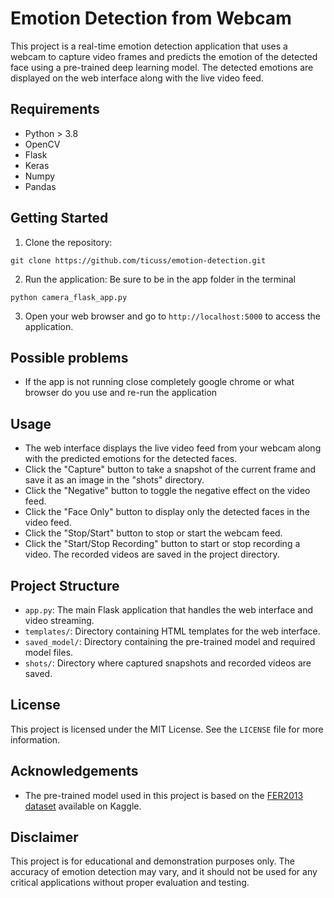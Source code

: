 # Emotion Detection from Webcam

This project is a real-time emotion detection application that uses a webcam to capture video frames and predicts the emotion of the detected face using a pre-trained deep learning model. The detected emotions are displayed on the web interface along with the live video feed.

## Requirements

- Python > 3.8
- OpenCV
- Flask
- Keras
- Numpy
- Pandas

## Getting Started

1. Clone the repository:

```
git clone https://github.com/ticuss/emotion-detection.git
```

2. Run the application:
   Be sure to be in the app folder in the terminal

```
python camera_flask_app.py
```

3. Open your web browser and go to `http://localhost:5000` to access the application.

## Possible problems

- If the app is not running close completely google chrome or what browser do you use and re-run the application

## Usage

- The web interface displays the live video feed from your webcam along with the predicted emotions for the detected faces.
- Click the "Capture" button to take a snapshot of the current frame and save it as an image in the "shots" directory.
- Click the "Negative" button to toggle the negative effect on the video feed.
- Click the "Face Only" button to display only the detected faces in the video feed.
- Click the "Stop/Start" button to stop or start the webcam feed.
- Click the "Start/Stop Recording" button to start or stop recording a video. The recorded videos are saved in the project directory.

## Project Structure

- `app.py`: The main Flask application that handles the web interface and video streaming.
- `templates/`: Directory containing HTML templates for the web interface.
- `saved_model/`: Directory containing the pre-trained model and required model files.
- `shots/`: Directory where captured snapshots and recorded videos are saved.

## License

This project is licensed under the MIT License. See the `LICENSE` file for more information.

## Acknowledgements

- The pre-trained model used in this project is based on the [FER2013 dataset](https://www.kaggle.com/deadskull7/fer2013) available on Kaggle.

## Disclaimer

This project is for educational and demonstration purposes only. The accuracy of emotion detection may vary, and it should not be used for any critical applications without proper evaluation and testing.
